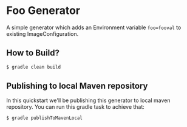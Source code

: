 # Foo Generator

A simple generator which adds an Environment variable `foo=fooval` to existing ImageConfiguration.

## How to Build?
```sh
$ gradle clean build
```

## Publishing to local Maven repository
In this quickstart we'll be publishing this generator to local maven repository. You can run this gradle task to achieve that:

```sh
$ gradle publishToMavenLocal
```

